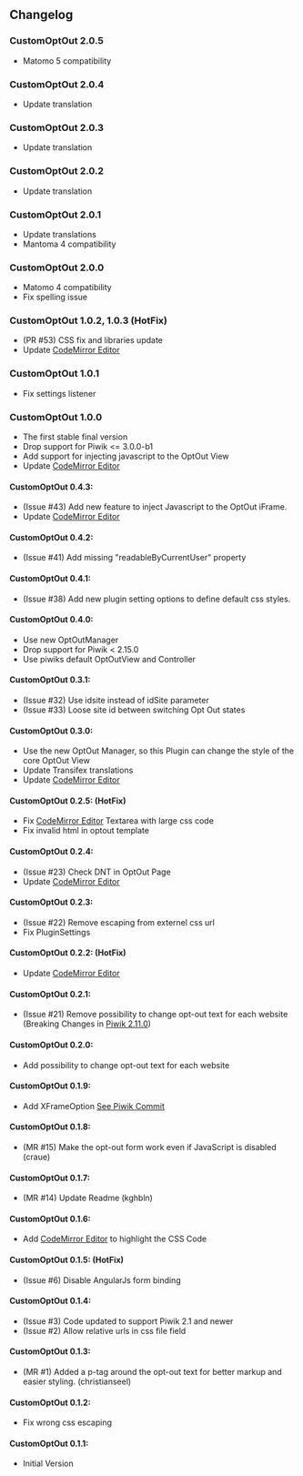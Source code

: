 ## Changelog

### CustomOptOut 2.0.5
* Matomo 5 compatibility

### CustomOptOut 2.0.4
* Update translation

### CustomOptOut 2.0.3
* Update translation

### CustomOptOut 2.0.2
* Update translation

### CustomOptOut 2.0.1
* Update translations
* Mantoma 4 compatibility

### CustomOptOut 2.0.0
* Matomo  4 compatibility
* Fix spelling issue

### CustomOptOut 1.0.2, 1.0.3 (HotFix)
* (PR #53) CSS fix and libraries update
* Update [CodeMirror Editor](http://codemirror.net)

### CustomOptOut 1.0.1
* Fix settings listener

### CustomOptOut 1.0.0
* The first stable final version
* Drop support for Piwik <= 3.0.0-b1
* Add support for injecting javascript to the OptOut View
* Update [CodeMirror Editor](http://codemirror.net)

#### CustomOptOut 0.4.3:
* (Issue #43) Add new feature to inject Javascript to the OptOut iFrame.
* Update [CodeMirror Editor](http://codemirror.net)

#### CustomOptOut 0.4.2:
* (Issue #41) Add missing "readableByCurrentUser" property

#### CustomOptOut 0.4.1:
* (Issue #38) Add new plugin setting options to define default css styles.

#### CustomOptOut 0.4.0:
* Use new OptOutManager
* Drop support for Piwik < 2.15.0
* Use piwiks default OptOutView and Controller

#### CustomOptOut 0.3.1:
* (Issue #32) Use idsite instead of idSite parameter
* (Issue #33) Loose site id between switching Opt Out states

#### CustomOptOut 0.3.0:
* Use the new OptOut Manager, so this Plugin can change the style of the core OptOut View
* Update Transifex translations
* Update [CodeMirror Editor](http://codemirror.net)

#### CustomOptOut 0.2.5: (HotFix)
* Fix [CodeMirror Editor](http://codemirror.net) Textarea with large css code
* Fix invalid html in optout template

#### CustomOptOut 0.2.4:
* (Issue #23) Check DNT in OptOut Page
* Update [CodeMirror Editor](http://codemirror.net)

#### CustomOptOut 0.2.3:
* (Issue #22) Remove escaping from externel css url
* Fix PluginSettings

#### CustomOptOut 0.2.2: (HotFix)
* Update [CodeMirror Editor](http://codemirror.net)

#### CustomOptOut 0.2.1:
* (Issue #21) Remove possibility to change opt-out text for each website (Breaking Changes in [Piwik 2.11.0](https://github.com/piwik/piwik/blob/master/CHANGELOG.md#piwik-2110))

#### CustomOptOut 0.2.0:
* Add possibility to change opt-out text for each website

#### CustomOptOut 0.1.9:
* Add XFrameOption [See Piwik Commit](https://github.com/piwik/piwik/commit/25545fdc55a1decd13548c1f3f6479789956e56c)

#### CustomOptOut 0.1.8:
* (MR #15) Make the opt-out form work even if JavaScript is disabled (craue)

#### CustomOptOut 0.1.7:
* (MR #14) Update Readme (kghbln)

#### CustomOptOut 0.1.6:
* Add [CodeMirror Editor](http://codemirror.net) to highlight the CSS Code

#### CustomOptOut 0.1.5: (HotFix)
* (Issue #6) Disable AngularJs form binding

#### CustomOptOut 0.1.4:
* (Issue #3) Code updated to support Piwik 2.1 and newer
* (Issue #2) Allow relative urls in css file field

#### CustomOptOut 0.1.3:
* (MR #1) Added a p-tag around the opt-out text for better markup and easier styling. (christianseel)

#### CustomOptOut 0.1.2:
* Fix wrong css escaping

#### CustomOptOut 0.1.1:
* Initial Version
